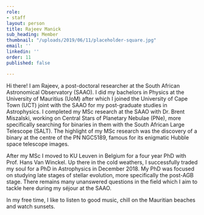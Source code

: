 ```yaml
---
role:
- staff
layout: person
title: Rajeev Manick
sub_heading: Member
thumbnail: "/uploads/2019/06/11/placeholder-square.jpg"
email: ''
linkedin: ''
order: 11
published: false

---
```

Hi there! I am Rajeev, a post-doctoral researcher at the South African Astronomical Observatory (SAAO). I did my bachelors in Physics at the University of Mauritius (UoM) after which I joined the University of Cape Town (UCT) joint with the SAAO for my post-graduate studies in Astrophysics. I completed my MSc research at the SAAO with Dr. Brent Miszalski, working on Central Stars of Planetary Nebulae (PNe), more specifically searching for binaries in them with the South African Large Telescope (SALT). The highlight of my MSc research was the discovery of a binary at the centre of the PN NGC5189, famous for its enigmatic Hubble space telescope images.

After my MSc I moved to KU Leuven in Belgium for a four year PhD with Prof. Hans Van Winckel. Up there in the cold weathers, I successfully traded my soul for a PhD in Astrophysics in December 2018. My PhD was focused on studying late stages of stellar evolution, more specifically the post-AGB stage. There remains many unanswered questions in the field which I aim to tackle here during my séjour at the SAAO.

In my free time, I like to listen to good music, chill on the Mauritian beaches and watch sunsets.